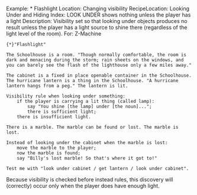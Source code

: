 Example: * Flashlight
Location: Changing visibility
RecipeLocation: Looking Under and Hiding
Index: LOOK UNDER shows nothing unless the player has a light
Description: Visibility set so that looking under objects produces no result unless the player has a light source to shine there (regardless of the light level of the room).
For: Z-Machine

  

``` inform7
{*}"Flashlight"

The Schoolhouse is a room. "Though normally comfortable, the room is dark and menacing during the storm; rain sheets on the windows, and you can barely see the flash of the lighthouse only a few miles away."

The cabinet is a fixed in place openable container in the Schoolhouse. The hurricane lantern is a thing in the Schoolhouse. "A hurricane lantern hangs from a peg." The lantern is lit.

Visibility rule when looking under something:
	if the player is carrying a lit thing (called lamp):
		say "You shine [the lamp] under [the noun]...";
		there is sufficient light;
	there is insufficient light.

There is a marble. The marble can be found or lost. The marble is lost.

Instead of looking under the cabinet when the marble is lost:
	move the marble to the player;
	now the marble is found;
	say "Billy's lost marble! So that's where it got to!"

Test me with "look under cabinet / get lantern / look under cabinet".
```

  
Because visibility is checked before instead rules, this discovery will (correctly) occur only when the player does have enough light.

